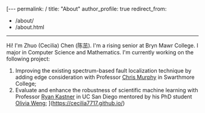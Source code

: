 [---
permalink: /
title: "About"
author_profile: true
redirect_from: 
  - /about/
  - /about.html
---

Hi! I'm Zhuo (Cecilia) Chen (陈茁). I'm a rising senior at Bryn Mawr College. I major in Computer Science and Mathematics. I'm currently working on the following project: 
1. Improving the existing spectrum-based fault localization technique by adding edge consideration with Professor [Chris Murphy](https://www.cs.swarthmore.edu/~cmurphy/) in Swarthmore College;
2. Evaluate and enhance the robustness of scientific machine learning with Professor [Ryan Kastner](https://kastner.ucsd.edu/) in UC San Diego mentored by his PhD student [Olivia Weng](https://www.oliviaweng.com/);
](https://cecilia7717.github.io/)
